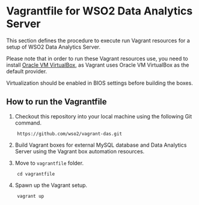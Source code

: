 # Vagrantfile for WSO2 Data Analytics Server

This section defines the procedure to execute run Vagrant resources for a setup of WSO2 Data Analytics Server.

Please note that in order to run these Vagrant resources use, you need to install
[Oracle VM VirtualBox](http://www.oracle.com/technetwork/server-storage/virtualbox/downloads/index.html),
as Vagrant uses Oracle VM VirtualBox as the default provider.

Virtualization should be enabled in BIOS settings before building the boxes.

## How to run the Vagrantfile

1. Checkout this repository into your local machine using the following Git command.

```
	https://github.com/wso2/vagrant-das.git
```

2. Build Vagrant boxes for external MySQL database and Data Analytics Server using the Vagrant box automation resources.

3. Move to `vagrantfile` folder.

```
	cd vagrantfile
```

4. Spawn up the Vagrant setup.

```
	vagrant up
```
